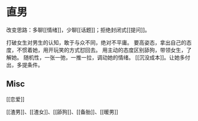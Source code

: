 # 直男


改变思路：多聊[[情绪]]，少聊[[话题]]；拒绝封闭式[[提问]]。

打破女生对男生的认知，敢于与众不同，绝对不平庸。
要高姿态，拿出自己的态度，不惯着她，用开玩笑的方式怼回去。
用主动的态度区别舔狗，带领女生，了解她。
随机性，一张一弛，一推一拉，调动她的情绪。
[[沉没成本]]。让她多付出，多提条件。

## Misc

[[恋爱]]

[[渣男]]、[[渣女]]、[[舔狗]]、[[备胎]]、[[暖男]]




